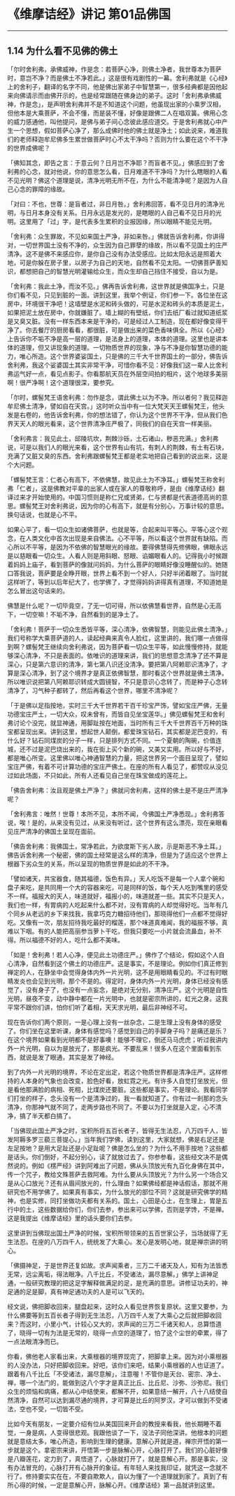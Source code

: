 # 《维摩诘经》讲记 第01品佛国

------

## 1.14 为什么看不见佛的佛土

「尔时舍利弗，承佛威神，作是念：若菩萨心净，则佛土净者，我世尊本为菩萨时，意岂不净？而是佛土不净若此。」这是很有戏剧性的一幕。舍利弗就是《心经》上的舍利子，翻译的名字不同，他是佛出家弟子中智慧第一，很多经典都是因他起来向佛请示而由佛开示的，也是经常跟随在佛身边的弟子。这时「舍利弗承佛威神，作是念」，是声明舍利弗并不是不知道这个问题，他虽现出家的小乘罗汉相，但他本是大乘菩萨，不会不懂，而是装不懂，好像是跟佛二人在唱双簧。佛用心念的威力感通他，叫他提问，是佛与弟子间心念彼此感应道交。于是舍利弗就心中产生一个思想，假如菩萨心净了，那么成佛时他的佛土就是净土；如此说来，难道我们的老师释迦牟尼佛多生累世做菩萨时心不太干净吗？否则为什么要在这个不干净的世界成佛呢？

「佛知其念，即告之言：于意云何？日月岂不净耶？而盲者不见。」佛感应到了舍利弗的心念，就对他说，你的意思怎么看，日月难道不干净吗？为什么瞎眼的人看不见光明？佛这个道理是说，清净光明无所不在，为什么不能清净呢？是因为人自己心念的罪障的缘故。

「对曰：不也，世尊：是盲者过，非日月咎。」舍利弗回答，看不见日月的清净光明，与日月本身没有关系。日月永远是发光的，是瞎眼的人自己看不见日月的光明。这里用了「过」字，是代表多生累积的业报因缘，所以眼睛不能见光明。

「舍利弗：众生罪故，不见如来国土严净，非如来咎。」佛就告诉舍利弗，你讲得对，一切世界国土没有不净的，众生因为自己罪孽的缘故，所以看不见国土的庄严清净。这不是佛不来感应你，是你自己没有办法受感应。比如太阳永远是照着大地，可是你躲在房子里，以房子为自己的天地，自然看不见太阳。一切佛菩萨善知识，都想把自己的智慧光明灌输给众生，而众生却自己挡住不接受，自以为是。

「舍利弗：我此土净，而汝不见。」佛再告诉舍利弗，这世界就是佛国净土，只是你们看不见，只见到脏的一面。讲到这里，我举个例证，你们参一下。各位坐在这房中，环境很干净吧！这墙壁是水泥和砖头做的，可是水泥和砖头的本质是泥土，如果把泥土放在房中，你就嫌脏了。墙上糊的有壁纸，你们去纸厂看过就知道纸浆是又臭又脏。没有一样东西本来是干净的，可是经过人工制造，现在都好像变得干净了。你去餐厅的厨房看看，都很脏，可是做出来的菜色香味俱全。所以《心经》上告诉你不垢不净是高一层的道理，是法身上的道理，本体的道理。这里也是讲本体的道理，但又讲现象的道理。一切物质世界的现象，净与不净是你智慧功德的能力，唯心所造。这个世界婆娑国土，只是佛的三千大千世界国土的一部分，佛告诉舍利弗，我这个娑婆国土其实非常干净，可惜你看不见：好像我们这一辈人比舍利弗运气好一点，看见点影子。你看那航天员在外层空间拍的相片，这个地球多美丽啊！很严净啊！这个道理很深，要参究。

「尔时，螺髻梵王语舍利弗：勿作是念，谓此佛土以为不净。所以者何？我见释迦牟尼佛土清净，譬如自在天宫。」这时听众当中有一位大梵天天王螺髻梵王，他头发是右卷的，他告诉舍利弗，你的想法错了，你认为这个世界不干净，但从我们色界天天人的眼光看来，这个世界清净庄严极了，同我们的自在天宫一样美丽。

「舍利弗言：我见此土，邱陵坑坎，荆棘沙砾，土石诸山，秽恶充满。」舍利弗说，可是以我们人的眼光来看，这个世界有山有坑，有刺人的荆棘，有土有石块，充满了又脏又臭的东西。舍利弗跟螺髻梵王都是老实地把自己看到的说出来，这是个大问题。

「螺髻梵王言：仁者心有高下，不依佛慧，故见此土为不净耳。」螺髻梵王称舍利弗「仁者」，这是佛教对平辈的出家人或在家人的尊敬称呼，是由《维摩诘经》翻译过来才开始使用的。中国习惯则是称仁兄或贤弟，仁与贤都是代表道德高尚的意思。螺髻梵王对舍利弗说，因为你的心有高下，就是有分别心，万事计较的意思。换句话说，也就是心不平。

如果心平了，看一切众生如诸佛菩萨，也就是等，合起来叫平等心。平等心这个观念，在人类文化中首次出现是来自佛法。心不平等，所以看这个世界就有缺陷。而心所以不平等，是因为不依佛的智慧眼光的缘故。要得佛慧得先修佛眼，佛眼永远是以慈眼看一切众生。人看人则是用斜眼、怒眼、谄媚眼看人的。记得我小时候跟着妈妈上庙子，看到菩萨的像就问妈妈，为什么菩萨的眼睛好像没睡醒似的。她随口答我说，菩萨要是全睁开眼，世界上看不到一个好人，只好半闭着眼了。当时就这样听了，等到以后年纪大了，也学佛了，才觉得妈妈讲得真有道理，不知道她是怎么冒出这句话来的。

佛慧是什么呢？一切毕竟空，了无一切可得，所以依佛慧看世界，自然是心无高下，一切空嘛！不垢不净，自然看到的是净土了。

「舍利弗！菩萨于一切众生悉皆平等，深心清净，依佛智慧，则能见此佛土清净。」我们号称学大乘菩萨道的人，读起经典来真令人脸红，这里讲的，我们哪一点做得到啊？螺髻梵王继续向舍利弗说，因为菩萨看一切众生平等，如此慢慢修持，就能够深心清净，不只是表面的。依唯识的道理来讲，我们的思想意念清净了还不算是深心，只是第六意识的清净，第七第八识还没清净。要把第八阿赖耶识清净了，才算是深心清净，到了这个境界才是真正依佛智慧，那时看这个世界就是佛土清净。所以唯识说把第八阿赖耶识转成大圆镜智，不只是意识心念转了，而是种子心念转清净了，习气种子都转了，然后再看这个世界，哪里不清净呢？

「于是佛以足指按地，实时三千大千世界若干百千珍宝严饰，譬如宝庄严佛，无量功德宝庄严土，一切大众，叹未曾有，而皆自见坐宝莲华。」佛见螺髻梵王和舍利弗讨论个没完，就显神通，用脚趾按在地面，当时所有三千大千世界百千万种的珠宝都呈现出来。讲到这里，想起世人颠倒，都爱珠宝钻石，其实都是泥巴变的，有什么好？钻石同煤炭的分子一样，只是排列方式不同。一个夏朝的陶碗，价值连城，还不过是泥巴烧出来的，我在街上买个新的碗，又美又实用。所以好与不好，都是唯心所变。这里佛以唯心神通智慧的力量，把这世界另一个面目呈现了，譬如宝庄严佛，有着不可计算功德的宝庄严佛土。在座的所有人看见了，都赞叹从没见过如此场面，不只如此，所有人还看见自己坐在珠宝做成的莲花上。

「佛告舍利弗：汝且观是佛土严净？」佛就问舍利弗，这样的佛土是不是庄严清净呢？

「舍利弗言：唯然！世尊！本所不见，本所不闻，今佛国土严净悉现。」舍利弗答说，唉！是的，从来没有见过，从来没有听过，这个世界有这么漂亮，现在亲眼看见庄严清净的佛国土呈现在面前。

「佛告舍利弗：我佛国土，常净若此，为欲度斯下劣人故，示是斯恶不净土耳。」佛告诉舍利弗一个秘密，佛的国土经常是这么样的清净，但是为了适应这个世界上根器下劣众生的关系，所以呈现的物质世界是如此的不干净。

「譬如诸天，共宝器食，随其福德，饭色有异。」天人吃饭不是每一个人拿个碗和盘子来吃，是共同用一个大的容器来吃，可是同样的饭，每个天人吃到嘴里的感受不一样。福报大的天人，味道就好，福报小的，味道就差一些。其实不只是天人，我们也一样，有胃病的人吃起来什么都不对，没有胃病的人却觉得好吃。当年有几个同乡从老远的乡下来找我，我拿巧克力糖招待他们，那晓得他们一点都不觉得好吃。又像有一次，朋友招待我吃最好的榴莲，那个味道真难闻，我的福报不够，真难以下咽。有的人能把高丽参当萝卜干吃，但我只要吃一小片就会流鼻血，补不得。所以福德不好的人，吃什么都不美味。

「如是！舍利弗！若人心净，便见此土功德庄严。」佛作了个结论，假如这个人自心清净，自然看到这个佛土的功德庄严。这是事实，不是理论。例如你们真正修到禅定的人，在静坐中会觉得身体内外一片光明，这不是用眼睛看见的。不过有时眼睛发炎也会见到光明，那个不是的。得定时，身体内外一片光明，身体已经没有感觉了，没有身子了，也没有一点妄念，是绝对无分别，清净庄严。这个光明是自性光明，昼夜不变，动中静中都在一片光明中，也就是密宗所讲的，虹光之身。这我平常不跟你们讲，怕你们听了着相，天天求光明，最后非神经不可。

现在告诉你们两个原则，一是心理上没有一丝杂念，二是生理上没有身体的感受了。你们坐在这里听课，身体有感觉吗？感觉到自己的手脚身子吗？是痛还是乐？在这个境界如果看到光明都不是好事噢！能够不理它，倒还马马虎虎；听过我讲内外一片光明，自以为是放光了，那是疯光。不要乱来！很多人在这个里面看到东西，就说是发了眼通，其实是发了神经。

到了内外一片光明的境界，不论在定出定，若这个物质世界都是清净庄严。这样修持的人本身的气象也会改变，脸色好看，放虹霓之光。有许多人自觉打坐放光，但是看他那满脸的病相、死相，比煤炭还要脏。这些都是事实，不是理论。我看同学们打坐的样子，念头没有一个是清净过的，我一看就知道了。你有过一剎那的念头清净，你那神气就不同了，走两步路也不同了。不要以为打坐就是入定，心不清净，搞了半天都白搞了。

「当佛现此国土严净之时，宝积所将五百长者子，皆得无生法忍，八万四千人，皆发阿耨多罗三藐三菩提心。」当年我们学佛，读到这里，大家就想，佛是右足还是左足按地？是用大足趾还是小足趾呢？佛是怎么坐的？为什么不用手按地？这些都是话头。你们倒好，不起分别心，读了就放过去了。你参参看，这些经文决不是偶然说的。例如《楞严经》讲到阿难出了问题，佛从头顶放光有九百化身佛在其中，传一个咒子，教给文殊菩萨去救阿难。为什么要从头顶放光？为什么另一个场合又是从心口放光？还有从眉间放光的，什么理由？如果佛经都是神话假话，那就不用研究也不用学佛了。如果真有事实，为什么放光的部位不同？这就是研究佛学的精神，也是实修，同打坐做功夫都有关系的。国土，心田是心土，在生理上，胃是五行中的土，这些数据给你们，你们去参，参出来可以学佛，否则是学馋，不是禅。这是我提出《维摩诘经》里的话头要你们去参。

这里讲到当佛现出国土严净的时候，宝积所带领来的五百世家公子，当场就得了无生法忍。在座的八万四千人，统统发了大乘心。发心是发明心地，就是禅宗讲的明心。

「佛摄神足，于是世界还复如故。求声闻乘者，三万二千诸天及人，知有为法皆悉无常，远尘离垢，得法眼净。八千比丘，不受诸法，漏尽意解。」佛学上讲神足通，一般研究教理的把这足字解释做满足的足，是充满的意思。讲修证功夫的，神足通的足是脚，真有神足通功夫的人是可以飞天的。

经文说，佛把脚收回来，腿盘起来，这时众人看见世界恢复原状。这里又要参，为什么佛要等到五百长者子得到无生法忍，八万四千人发了大乘心之后就把脚收回来？而这时，小里小气，计较心又大的，求声闻的三万二千诸天和人，总算悟道了，晓得一切有为法是无常的，晓得一点空的道理了，怕了这个尘世的牵累，得了一点法眼清净而已。

你看，佛他老人家看出来，大乘根器的境界现完了，把脚拿上来。因为对小乘根器的人没办法，只好把脚收回来。好吧，该你们来吧，结果小乘根器的人也证道了。跟着有八千比丘「不受诸法，漏尽意解」，注意喔！不管你是天台、密宗、净土、禅，哪一个法门的，能做到这八个字才是真正比丘、比丘尼、沙弥、沙弥尼。我们众生的烦恼和病痛，都从心中结使来，都解不开，如果意结一解开，八十八结使自然清净，自然可以达到漏尽通的境界，才可算是比丘的阿罗汉，才可以做到不受诸法，空也不受，一切皆不受。

比如今天有朋友，一定要介绍有位从美国回来开会的教授来看我，他长期睡不着觉，一身是病，人变得很悲观。我跟他谈了一下，没法子同他深讲。他根本的问题就是意结太多，唯心所造，影响到生理的健康。意解心开就是道，禅宗开悟的第一步就是这个。拿密宗来讲，开悟第一步是脉解心开，心脉打开了。我们的心脏好像是八瓣莲花，定力到了，真悟道了，心脉就打开了，就是意解心开。那是事实，没有办法冒充的，心脉打开有心脉开的象征。有年轻人来找我印证，就凭这一念就不行了。修持要实实在在，不要自欺欺人，自以为懂了一个道理就到家了。真到了有所心得的时候，一定是意解心开，脉解心开。《维摩诘经》第一品就讲到这里。

